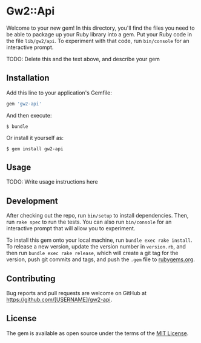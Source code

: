 # Gw2::Api

Welcome to your new gem! In this directory, you'll find the files you need to be able to package up your Ruby library into a gem. Put your Ruby code in the file `lib/gw2/api`. To experiment with that code, run `bin/console` for an interactive prompt.

TODO: Delete this and the text above, and describe your gem

## Installation

Add this line to your application's Gemfile:

```ruby
gem 'gw2-api'
```

And then execute:

    $ bundle

Or install it yourself as:

    $ gem install gw2-api

## Usage

TODO: Write usage instructions here

## Development

After checking out the repo, run `bin/setup` to install dependencies. Then, run `rake spec` to run the tests. You can also run `bin/console` for an interactive prompt that will allow you to experiment.

To install this gem onto your local machine, run `bundle exec rake install`. To release a new version, update the version number in `version.rb`, and then run `bundle exec rake release`, which will create a git tag for the version, push git commits and tags, and push the `.gem` file to [rubygems.org](https://rubygems.org).

## Contributing

Bug reports and pull requests are welcome on GitHub at https://github.com/[USERNAME]/gw2-api.


## License

The gem is available as open source under the terms of the [MIT License](http://opensource.org/licenses/MIT).

